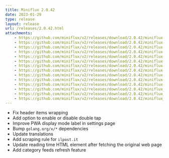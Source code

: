 ```yaml
---
title: Miniflux 2.0.42
date: 2023-01-29
type: release
layout: release
url: /releases/2.0.42.html
attachments:
    - https://github.com/miniflux/v2/releases/download/2.0.42/miniflux-darwin-amd64
    - https://github.com/miniflux/v2/releases/download/2.0.42/miniflux-darwin-arm64
    - https://github.com/miniflux/v2/releases/download/2.0.42/miniflux-freebsd-amd64
    - https://github.com/miniflux/v2/releases/download/2.0.42/miniflux-linux-amd64
    - https://github.com/miniflux/v2/releases/download/2.0.42/miniflux-linux-arm64
    - https://github.com/miniflux/v2/releases/download/2.0.42/miniflux-linux-armv5
    - https://github.com/miniflux/v2/releases/download/2.0.42/miniflux-linux-armv6
    - https://github.com/miniflux/v2/releases/download/2.0.42/miniflux-linux-armv7
    - https://github.com/miniflux/v2/releases/download/2.0.42/miniflux-openbsd-amd64
    - https://github.com/miniflux/v2/releases/download/2.0.42/miniflux-windows-amd64
    - https://github.com/miniflux/v2/releases/download/2.0.42/miniflux-2.0.42-1.0.x86_64.rpm
    - https://github.com/miniflux/v2/releases/download/2.0.42/miniflux_2.0.42_amd64.deb
    - https://github.com/miniflux/v2/releases/download/2.0.42/miniflux_2.0.42_arm64.deb
    - https://github.com/miniflux/v2/releases/download/2.0.42/miniflux_2.0.42_armhf.deb
---
```


* Fix header items wrapping
* Add option to enable or disable double tap
* Improve PWA display mode label in settings page
* Bump `golang.org/x/*` dependencies
* Update translations
* Add scraping rule for `ilpost.it`
* Update reading time HTML element after fetching the original web page
* Add category feeds refresh feature
